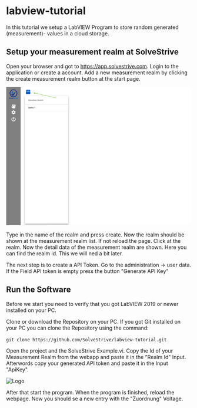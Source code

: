 # labview-tutorial
In this tutorial we setup a LabVIEW Program to store random generated (measurement)- values in a cloud storage.

## Setup your measurement realm at SolveStrive

Open your browser and got to https://app.solvestrive.com.
Login to the application or create a account.
Add a new measurement realm by clicking the create measurement realm button at the start page.

![Logo](/images/SolveStrive_add_realm.png)

Type in the name of the realm and press create.
Now the realm should be shown at the measurement realm list.
If not reload the page.
Click at the realm.
Now the detail data of the measurement realm are shown.
Here you can find the realm id. This we will ned a bit later.

The next step is to create a API Token.
Go to the administration -> user data.
If the Field API token is empty press the button "Generate API Key"

## Run the Software

Before we start you need to verify that you got LabVIEW 2019 or newer installed on your PC.

Clone or download the Repository on your PC.
If you got Git installed on your PC you can clone the Repository using the command:

```git clone https://github.com/SolveStrive/labview-tutorial.git```

Open the project and the SolveStrive Example.vi.
Copy the Id of your Measurement Realm from the webapp and paste it in the "Realm Id" Input.
Afterwords copy your generated API token and paste it in the Input "ApiKey".
 
 ![Logo](/images/frontend.png)

After that start the program.
When the program is finished, reload the webpage.
Now you should se a new entry with the "Zuordnung" Voltage.
